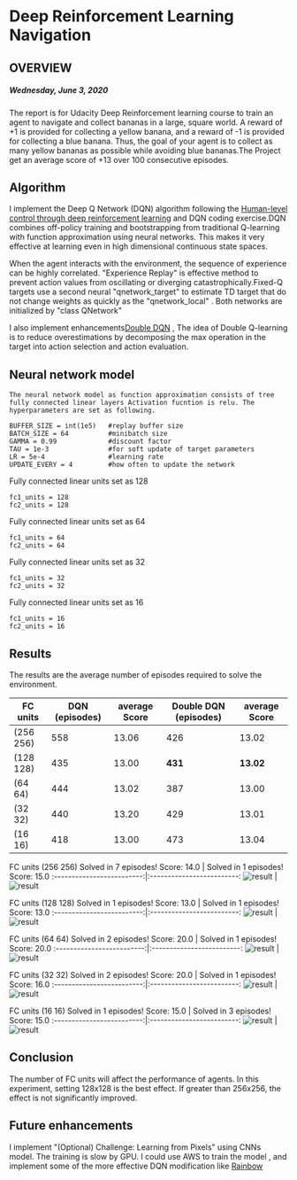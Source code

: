 # Deep Reinforcement Learning Navigation
## OVERVIEW
##### Wednesday, June 3, 2020

The report is for Udacity Deep Reinforcement learning course to train an agent to navigate and collect bananas in a large, square world. A reward of +1 is provided for collecting a yellow banana, and a reward of -1 is provided for collecting a blue banana. Thus, the goal of your agent is to collect as many yellow bananas as possible while avoiding blue bananas.The Project get an average score of +13 over 100 consecutive episodes.

## Algorithm
I implement the Deep Q Network (DQN) algorithm following the [Human-level control through deep reinforcement learning](https://storage.googleapis.com/deepmind-media/dqn/DQNNaturePaper.pdf)
and DQN coding exercise.DQN combines off-policy training and bootstrapping from traditional Q-learning with function approximation using neural networks.  This makes it very effective at learning even in high dimensional continuous state spaces.

When the agent interacts with the environment, the sequence of experience can be highly correlated. "Experience Replay" is effective method to prevent action values from oscillating or diverging catastrophically.Fixed-Q targets use a second neural "qnetwork_target" to estimate TD target that do not change weights as quickly as the "qnetwork_local" . Both networks are initialized by "class QNetwork"

I also implement enhancements[Double DQN](https://arxiv.org/pdf/1509.06461.pdf) , The idea of Double Q-learning is to reduce overestimations by decomposing the max operation in the target into action
selection and action evaluation.


## Neural network model

    The neural network model as function approximation consists of tree fully connected linear layers Activation fucntion is relu. The hyperparameters are set as following.

```
BUFFER_SIZE = int(1e5)   #replay buffer size
BATCH_SIZE = 64          #minibatch size
GAMMA = 0.99             #discount factor
TAU = 1e-3               #for soft update of target parameters
LR = 5e-4                #learning rate
UPDATE_EVERY = 4         #how often to update the network
```

Fully connected linear units set as 128 
```
fc1_units = 128     
fc2_units = 128     
```

Fully connected linear units set as 64 
```
fc1_units = 64     
fc2_units = 64     
```

Fully connected linear units set as 32
```
fc1_units = 32      
fc2_units = 32      
```

Fully connected linear units set as 16
```
fc1_units = 16
fc2_units = 16
```
## Results
The results are the average number of episodes required to solve the environment. 


|  FC units  |   DQN (episodes) | average Score | Double DQN (episodes) | average Score |
|------------|------------------|---------------|-----------------------|---------------|
|  (256 256) |  558             | 13.06         |  426                  | 13.02         |
|  (128 128) |  435             | 13.00         |  **431**              | **13.02**     |
|  (64 64)   |  444             | 13.02         |  387                  | 13.00         |
|  (32 32)   |  440             | 13.20         |  429                  | 13.01         |
|  (16 16)   |  418             | 13.00         |  473                  | 13.04         |

FC units (256 256)
Solved in 7 episodes!	Score: 14.0 |  Solved in 1 episodes!	Score: 15.0
:-------------------------:|:-------------------------:
![result](assets/result_0_256_256.png)  |  ![result](assets/result_1_256_256.png)

FC units (128 128)
Solved in 1 episodes!	Score: 13.0 |  Solved in 1 episodes!	Score: 13.0
:-------------------------:|:-------------------------:
![result](assets/result_0_128_128.png)  |  ![result](assets/result_1_128_128.png)

FC units (64 64)
Solved in 2 episodes!	Score: 20.0   |  Solved in 1 episodes!	Score: 20.0
:-------------------------:|:-------------------------:
![result](assets/result_0_64_64.png)  |  ![result](assets/result_1_64_64.png)

FC units (32 32)
Solved in 2 episodes!	Score: 20.0   |  Solved in 1 episodes!	Score: 16.0
:-------------------------:|:-------------------------:
![result](assets/result_0_32_32.png)  |  ![result](assets/result_1_32_32.png)

FC units (16 16)
Solved in 1 episodes!	Score: 15.0 |  Solved in 3 episodes!	Score: 15.0
:-------------------------:|:-------------------------:
![result](assets/result_0_16_16.png)  |  ![result](assets/result_1_16_16.png)

## Conclusion
The number of FC units will affect the performance of agents. In this experiment, setting 128x128 is the best effect. If greater than 256x256, the effect is not significantly improved.

## Future enhancements
I implement "(Optional) Challenge: Learning from Pixels" using CNNs model. The training is slow by GPU. I could use AWS to train the model , and implement some of the more effective DQN modification like [Rainbow](https://arxiv.org/pdf/1710.02298.pdf)
